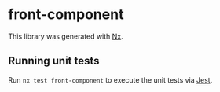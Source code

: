 # front-component

This library was generated with [Nx](https://nx.dev).

## Running unit tests

Run `nx test front-component` to execute the unit tests via [Jest](https://jestjs.io).

